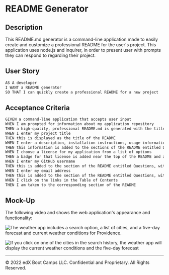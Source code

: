 # README Generator

## Description

This README.md generator is a command-line application made to easily create and customize a professional README for the user's project. This application uses node.js and inquirer, in order to present user with prompts they can respond to regarding their project.

## User Story

```md
AS A developer
I WANT a README generator
SO THAT I can quickly create a professional README for a new project
```

## Acceptance Criteria

```md
GIVEN a command-line application that accepts user input
WHEN I am prompted for information about my application repository
THEN a high-quality, professional README.md is generated with the title of my project and sections entitled Description, Table of Contents, Installation, Usage, License, Contributing, Tests, and Questions
WHEN I enter my project title
THEN this is displayed as the title of the README
WHEN I enter a description, installation instructions, usage information, contribution guidelines, and test instructions
THEN this information is added to the sections of the README entitled Description, Installation, Usage, Contributing, and Tests
WHEN I choose a license for my application from a list of options
THEN a badge for that license is added near the top of the README and a notice is added to the section of the README entitled License that explains which license the application is covered under
WHEN I enter my GitHub username
THEN this is added to the section of the README entitled Questions, with a link to my GitHub profile
WHEN I enter my email address
THEN this is added to the section of the README entitled Questions, with instructions on how to reach me with additional questions
WHEN I click on the links in the Table of Contents
THEN I am taken to the corresponding section of the README
```

## Mock-Up

The following video and shows the web application's appearance and functionality:

![The weather app includes a search option, a list of cities, and a five-day forecast and current weather conditions for Providence.](./assets/screenshot-weather-app.png)

![If you click on one of the cities in the search history, the weather app will display the current weather conditions and the five-day forecast](./assets/screenrecording-weather-app.gif)


- - -
© 2022 edX Boot Camps LLC. Confidential and Proprietary. All Rights Reserved.
